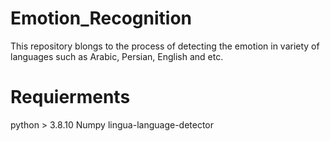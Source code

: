 # Emotion_Recognition
This repository blongs to the process of detecting the emotion in variety of languages such as Arabic, Persian, English and etc.
# Requierments
python > 3.8.10
Numpy 
lingua-language-detector
